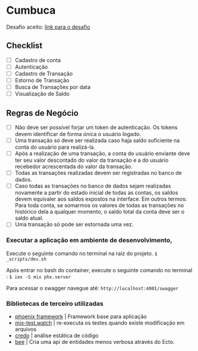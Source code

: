 # Cumbuca

Desafio aceito: [link para o desafio](https://github.com/appcumbuca/desafios/blob/master/desafio-back-end.md)

## Checklist
- [ ] Cadastro de conta
- [ ] Autenticação
- [ ] Cadastro de Transação
- [ ] Estorno de Transação
- [ ] Busca de Transações por data
- [ ] Visualização de Saldo

## Regras de Negócio
- [ ] Não deve ser possível forjar um token de autenticação. Os tokens devem identificar de forma única o usuário logado.
- [ ] Uma transação só deve ser realizada caso haja saldo suficiente na conta do usuário para realizá-la.
- [ ] Após a realização de uma transação, a conta do usuário enviante deve ter seu valor descontado do valor da transação e a do usuário recebedor acrescentada do valor da transação.
- [ ] Todas as transações realizadas devem ser registradas no banco de dados.
- [ ] Caso todas as transações no banco de dados sejam realizadas novamente a partir do estado inicial de todas as contas, os saldos devem equivaler aos saldos expostos na interface. Em outros termos: Para toda conta, se somarmos os valores de todas as transações no histórico dela a qualquer momento, o saldo total da conta deve ser o saldo atual.
- [ ] Uma transação só pode ser estornada uma vez.

### Executar a aplicação em ambiente de desenvolvimento,
Execute o seguinte comando no terminal na raiz do projeto.
`$ _scripts/dev.sh`

Após entrar no bash do container, execute o seguinte comando no terminal :
`$ iex -S mix phx.server`

Para acessar o swagger navegue até:
`http://localhost:4001/swagger`

### Bibliotecas de terceiro utilizadas
- [phoenix framework](https://www.phoenixframework.org/)
| Framework base para aplicação
- [mix-test.watch](https://github.com/lpil/mix-test.watch)
| re-executa os testes quando existe modificação em arquivos
- [credo](https://github.com/lpil/mix-test.watch)
| análise estática de código
- [bee](https://github.com/andridus/mix-test.watch)
| Cria uma api de entidades menos verbosa através do Ecto.

